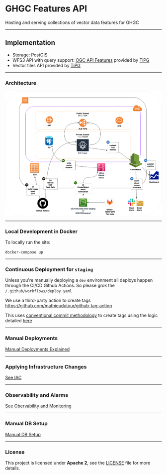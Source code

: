 # GHGC Features API

Hosting and serving collections of vector data features for GHGC

---

## Implementation

* Storage: PostGIS
* WFS3 API with query support: [OGC API Features](https://ogcapi.ogc.org/features/) provided by [TiPG](https://github.com/developmentseed/tipg)
* Vector tiles API provided by [TiPG](https://github.com/developmentseed/tipg)

---

### Architecture 

![Alt text](./docs/veda-wfs3.drawio.png)

---

### Local Development in Docker

To locally run the site:

`docker-compose up`

---

### Continuous Deployment for `staging`

Unless you're manually deploying a `dev` environment all deploys happen through the CI/CD Github Actions. So please
grok the `/.github/workflows/deploy.yaml`

We use a third-party action to create tags https://github.com/mathieudutour/github-tag-action

This uses [conventional commit methodology](https://www.conventionalcommits.org/en/v1.0.0/) to create tags using the logic detailed [here](https://github.com/mathieudutour/github-tag-action#bumping)

---

### Manual Deployments 

[Manual Deployments Explained](./docs/DEPLOYDETAILED.md)

--- 

### Applying Infrastructure Changes 

[See IAC](./docs/IACHOWTO.md)

---

### Observability and Alarms

[See Obervability and Monitoring](./docs/OBSERVABILITY.md)

---

### Manual DB Setup

[Manual DB Setup](./docs/MANUALDBSETUP.md)

---

### License
This project is licensed under **Apache 2**, see the [LICENSE](LICENSE) file for more details.


